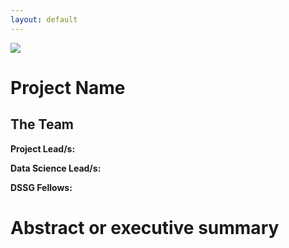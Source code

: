 ```yaml
---
layout: default
---
```


<img src="{{ site.url }}{{ site.baseurl }}/assets/img/eScience.png">


# Project Name

## The Team

**Project Lead/s:**

**Data Science Lead/s:** 

**DSSG Fellows:** 

# Abstract or executive summary
